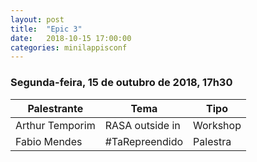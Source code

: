 ```yaml
---
layout: post
title:  "Epic 3"
date:   2018-10-15 17:00:00
categories: minilappisconf
---
```


### Segunda-feira, 15 de outubro de 2018, 17h30

| Palestrante     | Tema                                            | Tipo     |
| --------------- | ----------------------------------------------- | -------- |
| Arthur Temporim | RASA outside in                                 | Workshop |
| Fabio Mendes    | #TaRepreendido                                  | Palestra |


